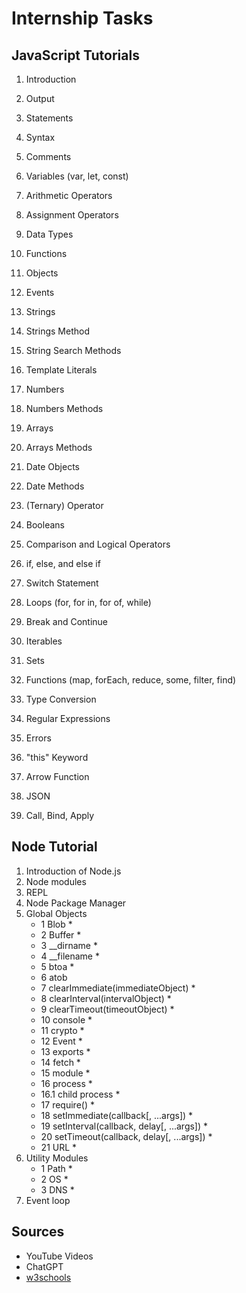 # Internship Tasks

## JavaScript Tutorials

1. Introduction
2. Output
3. Statements
4. Syntax
5. Comments
6. Variables (var, let, const)
7. Arithmetic Operators
8. Assignment Operators
9. Data Types
10. Functions
11. Objects
12. Events
13. Strings
14. Strings Method
15. String Search Methods
16. Template Literals
17. Numbers
18. Numbers Methods
19. Arrays
20. Arrays Methods

21. Date Objects
22. Date Methods
23. (Ternary) Operator
24. Booleans
25. Comparison and Logical Operators
26. if, else, and else if
27. Switch Statement
28. Loops (for, for in, for of, while)
29. Break and Continue
30. Iterables
31. Sets
32. Functions (map, forEach, reduce, some, filter, find)
33. Type Conversion
34. Regular Expressions
35. Errors
36. "this" Keyword
37. Arrow Function
38. JSON
39. Call, Bind, Apply

## Node Tutorial

1. Introduction of Node.js
2. Node modules
3. REPL
4. Node Package Manager
5. Global Objects
    - 1	Blob *
    - 2	Buffer *
    - 3	__dirname *
    - 4	__filename *
    - 5	btoa *
    - 6	atob
    - 7	clearImmediate(immediateObject) *
    - 8	clearInterval(intervalObject) *
    - 9	clearTimeout(timeoutObject) *
    - 10	console *
    - 11	crypto *
    - 12	Event *
    - 13	exports *
    - 14	fetch *
    - 15	module *
    - 16	process *
    - 16.1	child process *
    - 17	require() *
    - 18	setImmediate(callback[, ...args]) *
    - 19	setInterval(callback, delay[, ...args]) *
    - 20	setTimeout(callback, delay[, ...args]) *
    - 21	URL *
6. Utility Modules 
    - 1	Path *
    - 2	OS *
    - 3	DNS *
7.	Event loop

## Sources
- YouTube Videos
- ChatGPT
- [w3schools](https://www.w3schools.com/js)
